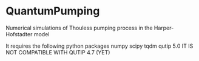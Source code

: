 # QuantumPumping
Numerical simulations of Thouless pumping process in the Harper-Hofstadter model

It requires the following python packages
numpy
scipy
tqdm
qutip 5.0
IT IS NOT COMPATIBLE WITH QUTIP 4.7 (YET)
